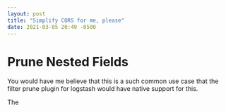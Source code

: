 ```yaml
---
layout: post
title: "Simplify CORS for me, please"
date: 2021-03-05 20:49 -0500
---
```


# Prune Nested Fields

You would have me believe that this is a such common use case that the filter prune plugin for logstash would have native support for this.

The 

